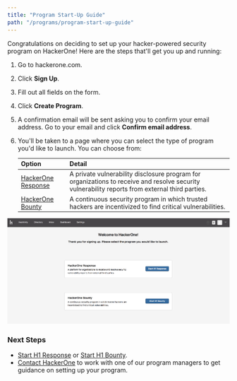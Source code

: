 ```yaml
---
title: "Program Start-Up Guide"
path: "/programs/program-start-up-guide"
---
```


Congratulations on deciding to set up your hacker-powered security program on HackerOne! Here are the steps that'll get you up and running:

1. Go to hackerone.com.
2. Click **Sign Up**.
3. Fill out all fields on the form.
4. Click **Create Program**.
5. A confirmation email will be sent asking you to confirm your email address. Go to your email and click **Confirm email address**.
6. You'll be taken to a page where you can select the type of program you'd like to launch. You can choose from:

   Option | Detail
   ------ | ------
   [HackerOne Response]("/programs/start-h1-response") | A private vulnerability disclosure program for organizations to receive and resolve security vulnerability reports from external third parties.
   [HackerOne Bounty]("/programs/start-h1-bounty") | A continuous security program in which trusted hackers are incentivized to find critical vulnerabilities.

![getting-started-1](./images/getting-started-1.png)

### Next Steps
* [Start H1 Response]("/programs/start-h1-response") or [Start H1 Bounty]("/programs/start-h1-bounty").
* [Contact HackerOne](https://support.hackerone.com/hc/en-us/requests/new) to work with one of our program managers to get guidance on setting up your program. 
